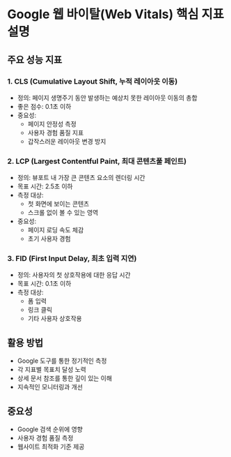 # Google 웹 바이탈(Web Vitals) 핵심 지표 설명

## 주요 성능 지표

### 1. CLS (Cumulative Layout Shift, 누적 레이아웃 이동)

- 정의: 페이지 생명주기 동안 발생하는 예상치 못한 레이아웃 이동의 총합
- 좋은 점수: 0.1초 이하
- 중요성:
  - 페이지 안정성 측정
  - 사용자 경험 품질 지표
  - 갑작스러운 레이아웃 변경 방지

### 2. LCP (Largest Contentful Paint, 최대 콘텐츠풀 페인트)

- 정의: 뷰포트 내 가장 큰 콘텐츠 요소의 렌더링 시간
- 목표 시간: 2.5초 이하
- 측정 대상:
  - 첫 화면에 보이는 콘텐츠
  - 스크롤 없이 볼 수 있는 영역
- 중요성:
  - 페이지 로딩 속도 체감
  - 초기 사용자 경험

### 3. FID (First Input Delay, 최초 입력 지연)

- 정의: 사용자의 첫 상호작용에 대한 응답 시간
- 목표 시간: 0.1초 이하
- 측정 대상:
  - 폼 입력
  - 링크 클릭
  - 기타 사용자 상호작용

## 활용 방법

- Google 도구를 통한 정기적인 측정
- 각 지표별 목표치 달성 노력
- 상세 문서 참조를 통한 깊이 있는 이해
- 지속적인 모니터링과 개선

## 중요성

- Google 검색 순위에 영향
- 사용자 경험 품질 측정
- 웹사이트 최적화 기준 제공
